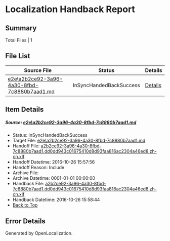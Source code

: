 # <a name='report-top'></a> Localization Handback Report

## Summary
 Total Files | 1

## File List
 Source File | Status | Details 
 ----------- | ------ | ------- 
 [e2e\a2b2ce92-3a96-4a30-8fbd-7c8880b7aad1.md](https://github.com/OpenLocalizationTestOrg/ol-test0/blob/09ded30a02d26b2b7133ee357fbd63cecb874d98/e2e/a2b2ce92-3a96-4a30-8fbd-7c8880b7aad1.md) | InSyncHandedBackSuccess | [Details](#38c70d045e19b0c56eb25cfa663c9208bbd0c4936)

## Item Details
##### <a name='38c70d045e19b0c56eb25cfa663c9208bbd0c4936'></a> Source: [e2e\a2b2ce92-3a96-4a30-8fbd-7c8880b7aad1.md](https://github.com/OpenLocalizationTestOrg/ol-test0/blob/09ded30a02d26b2b7133ee357fbd63cecb874d98/e2e/a2b2ce92-3a96-4a30-8fbd-7c8880b7aad1.md)
* Status: InSyncHandedBackSuccess
* Target File: [e2e\a2b2ce92-3a96-4a30-8fbd-7c8880b7aad1.md](https://github.com/OpenLocalizationTestOrg/ol-test0-zhcn/blob/dde3320cadefcbc118db53cba6b1929e1e78354a/e2e/a2b2ce92-3a96-4a30-8fbd-7c8880b7aad1.md)
* Handoff File: [a2b2ce92-3a96-4a30-8fbd-7c8880b7aad1.dd0dd943c01675410d8d93faa816ac2304a46ed8.zh-cn.xlf](https://github.com/OpenLocalizationTestOrg/ol-test0-handoff/blob/e346cf76d3a82df45526c843cf77b766a3f166fe/ol-handoff/OpenLocalizationTestOrg/ol-test0-zhcn/shujia/ht/a2b2ce92-3a96-4a30-8fbd-7c8880b7aad1.dd0dd943c01675410d8d93faa816ac2304a46ed8.zh-cn.xlf)
* Handoff Datetime: 2016-10-26 15:57:56
* Handoff Reason: Include
* Archive File: 
* Archive Datetime: 0001-01-01 00:00:00
* Handback File: [a2b2ce92-3a96-4a30-8fbd-7c8880b7aad1.dd0dd943c01675410d8d93faa816ac2304a46ed8.zh-cn.xlf](https://github.com/OpenLocalizationTestOrg/ol-test0-handback/blob/6c3a846f510498e35261c7d2fba39ac40f02b0aa/ol-handback/OpenLocalizationTestOrg/ol-test0-zhcn/shujia/ht/a2b2ce92-3a96-4a30-8fbd-7c8880b7aad1.dd0dd943c01675410d8d93faa816ac2304a46ed8.zh-cn.xlf)
* Handback Datetime: 2016-10-26 15:58:44
* [Back to Top](#report-top)


## Error Details

Generated by OpenLocalization.
